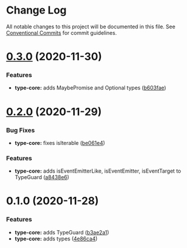 # Change Log

All notable changes to this project will be documented in this file.
See [Conventional Commits](https://conventionalcommits.org) for commit guidelines.

# [0.3.0](https://github.com/rafamel/utils/compare/type-core@0.2.0...type-core@0.3.0) (2020-11-30)


### Features

* **type-core:** adds MaybePromise and Optional types ([b603fae](https://github.com/rafamel/utils/commit/b603faecc73545e9f289486f6c9e807683a4a30a))





# [0.2.0](https://github.com/rafamel/utils/compare/type-core@0.1.0...type-core@0.2.0) (2020-11-29)


### Bug Fixes

* **type-core:** fixes isIterable ([be061e4](https://github.com/rafamel/utils/commit/be061e4aed33d66a1b1b7ec8e5cb81aa4d311957))


### Features

* **type-core:** adds isEventEmitterLike, isEventEmitter, isEventTarget to TypeGuard ([a8438e6](https://github.com/rafamel/utils/commit/a8438e6d5e9bfacebcda73bf778899dbcfd10611))





# 0.1.0 (2020-11-28)


### Features

* **type-core:** adds TypeGuard ([b3ae2a1](https://github.com/rafamel/utils/commit/b3ae2a156d55fd488eaa73426d5209a27135f3e9))
* **type-core:** adds types ([4e86ca4](https://github.com/rafamel/utils/commit/4e86ca462c755e8e91f2827601d4dcac57801d86))

